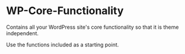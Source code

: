 # WP-Core-Functionality
Contains all your WordPress site's core functionality so that it is theme independent. 

Use the functions included as a starting point.
